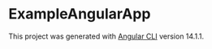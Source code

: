 # ExampleAngularApp

This project was generated with [Angular CLI](https://github.com/angular/angular-cli) version 14.1.1.
